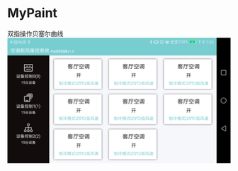 # MyPaint
双指操作贝塞尔曲线
<img src="https://github.com/1559727195/condition_sytem/blob/master/Pictures/Screenshot_20190313-135210.png">

